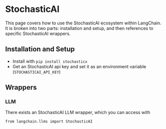 StochasticAI
============

This page covers how to use the StochasticAI ecosystem within LangChain. It is broken into two parts: installation and setup, and then references to specific StochasticAI wrappers.

Installation and Setup[​](#installation-and-setup "Direct link to Installation and Setup")
------------------------------------------------------------------------------------------

*   Install with `pip install stochasticx`
*   Get an StochasticAI api key and set it as an environment variable (`STOCHASTICAI_API_KEY`)

Wrappers[​](#wrappers "Direct link to Wrappers")
------------------------------------------------

### LLM[​](#llm "Direct link to LLM")

There exists an StochasticAI LLM wrapper, which you can access with

    from langchain.llms import StochasticAI